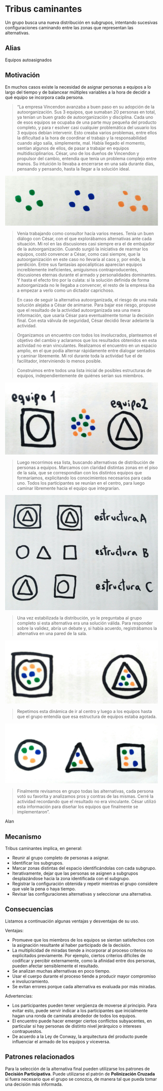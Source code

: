 # Tribus caminantes

Un grupo busca una nueva distribución en subgrupos, intentando sucesivas configuraciones caminando entre las zonas que representan las alternativas. 

## Alias
Equipos autoasignados

## Motivación
En muchos casos existe la necesidad de asignar personas a equipos a lo largo del tiempo y de balancear múltiples variables a la hora de decidir a qué equipo se incorpora cada persona.
>“La empresa Vincendon avanzaba a buen paso en su adopción de la autoorganización. Sus 3 equipos, que sumaban 20 personas en total, ya tenían un buen grado de autoorganización y disciplina. Cada uno de esos equipos se ocupaba de una parte muy pequeña del producto completo, y para r	esolver casi cualquier problemática del usuario los 3 equipos debían intervenir. Esto creaba varios problemas, entre ellos la dificultad a la hora de coordinar el trabajo y la responsabilidad cuando algo salía, simplemente, mal. Había llegado el momento, sentían algunos de ellos, de pasar a trabajar en equipos multidisciplinarios. César, uno de los dueños de Vincendon y propulsor del cambio, entendía que tenía un problema complejo entre manos. Su intuición lo llevaba a encerrarse en una sala durante días, pensando y pensando, hasta la llegar a la solución ideal.

![Distribución funcional](/images/TribusCaminantes1.jpg "La distribución de equipos en ese momento se veía más o menos así. Estaban divididos por especialidad")

>Venía trabajando como consultor hacía varios meses. Tenía un buen diálogo con César, con el que explorábamos alternativas ante cada situación. Mi rol en las discusiones casi siempre era el de embajador de la autoorganización. Cuando surgió la iniciativa de rearmar los equipos, costó convencer a César, como casi siempre, que la autoorganización en este caso no llevaría al caos y, por ende, la perdición. Entre sus fantasías apocalípticas aparecían equipos increíblemente ineficientes, amiguismos contraproducentes, discusiones eternas durante el armado y personalidades dominantes. Y hasta el efecto tiro por la culata: si la solución definida de forma autoorganizada no le llegaba a convencer, el resto de la empresa iba a empezar a verlo como un dictador caprichoso.

>En caso de seguir la alternativa autoorganizada, el riesgo de una mala solución alejaba a César de animarse. Para bajar ese riesgo, propuse que el resultado de la actividad autoorganizada sea una mera información, que usaría César para eventualmente tomar la decisión final. Con esta válvula de seguridad, César decidió llevar adelante la actividad.

>Organizamos un encuentro con todos los involucrados, planteamos el objetivo del cambio y aclaramos que los resultados obtenidos en esta actividad no eran vinculantes.
Realizamos el encuentro en un espacio amplio, en el que podía alternar rápidamente entre dialogar sentados y caminar libremente. Mi rol durante toda la actividad fue el de facilitador, interviniendo lo menos posible.

>Construimos entre todos una lista inicial de posibles estructuras de equipos, independientemente de quiénes serían sus miembros.

![Posibles estructuras](/images/TribusCaminantes2.jpg "Estos son tres ejemplos de posibles estructuras de equipos. Cada equipo sabe hacer entre uno y tres tipos de producto. En todos los casos, son capaces de hacerlos de principio a fin (esto implica que debe haber al menos una persona de cada especialidad en cada equipo).")

>Luego recorrimos esa lista, buscando alternativas de distribución de personas a equipos. Marcamos con claridad distintas zonas en el piso de la sala, que se correspondían con los distintos equipos que formaríamos, explicitando los conocimientos necesarios para cada uno. Todos los participantes se reunían en el centro, para luego caminar libremente hacia el equipo que integrarían.

![Ejemplo 2 equipos](/images/TribusCaminantes3.jpg "Así se veía la sala desde arriba. Las dos zonas -una para cada equipo- marcadas en el piso y todas las personas en el centro.")

>Una vez estabilizada la distribución, yo le preguntaba al grupo completo si esta alternativa era una solución válida. Para responder sobre la validez, abría un debate y, si había acuerdo, registrábamos la alternativa en una pared de la sala.

![Ejemplo 2 equipos ya asignados](/images/TribusCaminantes4.jpg "Una vez estabilizada la distribución de equipos, la sala quedaba así, con todas las personas asignadas a un equipo. Esto lo fuimos repitiendo varias veces, buscando variantes de asignación para esta estructura.")

>Repetimos esta dínámica de ir al centro y luego a los equipos hasta que el grupo entendía que esa estructura de equipos estaba agotada.

![Ejemplo 3 equipos](/images/TribusCaminantes5.jpg "Luego intentamos con otras estructuras de equipos, en este caso eran tres equipos, uno para cada tipo de producto.")

>Finalmente revisamos en grupo todas las alternativas, cada persona votó su favorita y analizamos pros y contras de las mismas. Cerré la actividad recordando que el resultado no era vinculante.
César utilizó esta información para diseñar los equipos que finalmente se implementaron”.

<p align=“right”>Alan</p>

## Mecanismo
Tribus caminantes implica, en general:
* Reunir al grupo completo de personas a asignar.
* Identificar los subgrupos.
* Marcar zonas distintas del espacio identificándolas con cada subgrupo.
* Iterativamente, dejar que las personas se asignen a subgrupos desplazándose hacia la zona identificada con el subgrupo.
* Registrar la configuración obtenida y repetir mientras el grupo considere que vale la pena o haya tiempo.
* Revisar las configuraciones alternativas y seleccionar una alternativa.

## Consecuencias
Listamos a continuación algunas ventajas y desventajas de su uso.

Ventajas:
* Promueve que los miembros de los equipos se sientan satisfechos con la asignación resultante al haber participado de la decisión.
* La multiplicidad de miradas tiende a incorporar al proceso criterios no explicitados previamente. Por ejemplo, ciertos criterios difíciles de codificar y percibir externamente, como la afinidad entre dos personas, pueden afectar sensiblemente el resultado.
* Se analizan muchas alternativas en poco tiempo.
* Usar el cuerpo durante el proceso tiende a producir mayor compromiso e involucramiento.
* Se evitan errores porque cada alternativa es evaluada por más miradas.

Advertencias:
* Los participantes pueden tener vergüenza de moverse al principio. Para evitar esto, puede servir indicar a los participantes que inicialmente hagan una ronda de caminata alrededor de todos los equipos.
* El encuentro puede hacer emerger ciertos conflictos subyacentes, en particular si hay personas de distinto nivel jerárquico o intereses contrapuestos.
* De acuerdo a la Ley de Conway, la arquitectura del producto puede influenciar el armado de los equipos y viceversa.

## Patrones relacionados
Para la selección de la alternativa final pueden utilizarse los patrones de **Decisión Participativa**.
Puede utilizarse el patrón de **Polinización Cruzada** si fuera necesario que el grupo se conozca, de manera tal que pueda tomar una decisión más informada.


